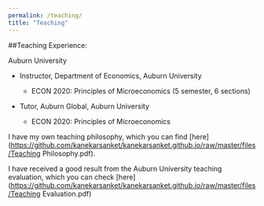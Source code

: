 ```yaml
---
permalink: /teaching/
title: "Teaching"
---
```


##Teaching Experience:

Auburn University
- Instructor, Department of Economics, Auburn University
	- ECON 2020: Principles of Microeconomics (5 semester, 6 sections) 

- Tutor, Auburn Global, Auburn University
	- ECON 2020: Principles of Microeconomics 

I have my own teaching philosophy, which you can find [here](https://github.com/kanekarsanket/kanekarsanket.github.io/raw/master/files/Teaching Philosophy.pdf).

I have received a good result from the Auburn University teaching evaluation, which you can check [here](https://github.com/kanekarsanket/kanekarsanket.github.io/raw/master/files/Teaching Evaluation.pdf)



